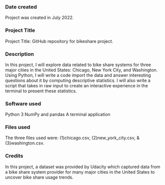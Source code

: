 
### Date created
Project was created in July 2022.

### Project Title
Project Title: GitHub repository for bikeshare project.

### Description
In this project, I will explore data related to bike share systems for three major cities in 
the United States: Chicago, New York City, and Washington. Using Python, I will write a code 
import the data and answer interesting questions about it by computing descriptive statistics. 
I will also write a script that takes in raw input to create an interactive experience in the 
terminal to present these statistics.


### Software used
Python 3
NumPy and pandas
A terminal application

### Files used
The three files used were: (1)chicago.csv, (2)new_york_city.csv, & (3)washington.csv.


### Credits
In this project, a dataset was provided by Udacity which captured data from a bike share system provider for many major cities in the United States to uncover bike share usage trends. 

